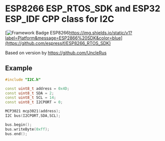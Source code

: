 # ESP8266 ESP_RTOS_SDK and ESP32 ESP_IDF CPP class for I2C
[![Framework Badge ESP8266]()https://img.shields.io/static/v1?label=Platform&message=ESP2866%20SDK&color=blue](https://github.com/espressif/ESP8266_RTOS_SDK)

Based on version by https://github.com/UncleRus

## Example
```cpp
#include "I2C.h"

const uint8_t address = 0x4D;
const uint8_t SDA = 2;
const uint8_t SCL = 14;
const uint8_t I2CPORT = 0;

MCP3021 mcp3021(address);
I2C bus(I2CPORT,SDA,SCL);

bus.begin();
bus.writeByte(0xff);
bus.end();
```
